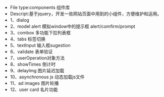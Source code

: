  * File type:components 组件库
 * Descript:基于jquery，开发一些网站页面中用到的小组件，方便维护和运用。
 * 1、dialog
 * 2、model alert 模拟window中的提示框 alert/comfirm/prompt
 * 3、combox  多功能下拉列表框
 * 4、tabs  标签切换
 * 5、textInput  输入框sugestion
 * 6、validate  表单验证
 * 7、userOperation对象方法
 * 8、showTimes 倒计时
 * 9、delayImg 图片延迟加载
 * 10、asynchronous js 动态加载js文件
 * 11、ad images 图片轮播
 * 12、user card 名片功能
